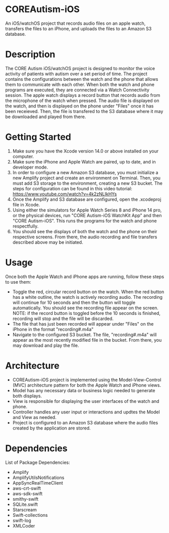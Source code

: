 # COREAutism-iOS
An iOS/watchOS project that records audio files on an apple watch, transfers the files to an iPhone, and uploads the files to an Amazon S3 database. 

# Description
The CORE Autism iOS/watchOS project is designed to monitor the voice activity of patients with autism over a set period of time.
The project contains the configurations between the watch and the phone that allows them to communicate with each other.
When both the watch and phone programs are executed, they are connected via a Watch Connectivity session. The apple watch displays a record button that records audio from the microphone of the watch when pressed. The audio file is displayed on the watch, and then is displayed on the phone under "Files" once it has been receieved. Then, the file is transfered to the S3 database where it may be downloaded and played from there.

# Getting Started
1. Make sure you have the Xcode version 14.0 or above installed on your computer.
2. Make sure the iPhone and Apple Watch are paired, up to date, and in developer mode.
3. In order to configure a new Amazon S3 database, you must initialize a new Amplify project and create an environment on Terminal. Then, you must add S3 storage to the environment, creating a new S3 bucket.
The steps for configuration can be found in this video tutorial: https://www.youtube.com/watch?v=4k2zNLIkHYs
4. Once the Amplify and S3 database are configured, open the .xcodeproj file in Xcode.
5. Using either the simulators for Apple Watch Series 8 and iPhone 14 pro, or the physical devices, run "CORE Autism-iOS WatchKit App" and then "CORE Autism-iOS". This runs the programs for the watch and phone respectfully.
6. You should see the displays of both the watch and the phone on their respective screens. From there, the audio recording and file transfers described above may be initiated.

# Usage
Once both the Apple Watch and iPhone apps are running, follow these steps to use them:

- Toggle the red, circular record button on the watch. When the red button has a white outline, the watch is actively recording audio. The recording will continue for 10 seconds and then the button will toggle automatically. You should see the recording file appear on the screen. NOTE: if the record button is toggled before the 10 seconds is finished, recording will stop and the file will be discarded.
- The file that has just been recorded will appear under "Files" on the iPhone in the format "recording#.m4a"
- Navigate to the configured S3 bucket. The file, "recording#.m4a" will appear as the most recently modified file in the bucket. From there, you may download and play the file.

# Architecture 
- COREAutism-iOS project is implemented using the Model-View-Control (MVC) architecture pattern for both the Apple Watch and iPhone views.
- Model has any necessary data or business logic needed to generate both displays.
- View is responsible for displaying the user interfaces of the watch and phone.
- Controller handles any user input or interactions and updtes the Model and View as needed.
- Project is configured to an Amazon S3 database where the audio files created by the application are stored.

# Dependencies 
List of Package Dependencies:
- Amplify
- AmplifyUtilsNotifications
- AppSyncRealTimeClient
- aws-crt-swift
- aws-sdk-swift
- smithy-swift
- SQLite.swift
- Starscream
- Swift-collections
- swift-log
- XMLCoder


